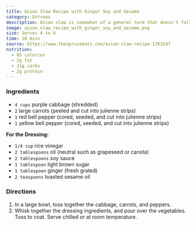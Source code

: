 ```yaml
---
title: Asian Slaw Recipe with Ginger Soy and Sesame
category: Entrees
description: Asian slaw is somewhat of a general term that doesn't fall neatly under one specific type of Asian cuisine. It's most often eaten as a side dish and usually but not always exclusively associated with Korean or Japanese dishes. This recipe uses soy sauce, sesame oil, and ginger for maximum flavor.
image: asian_slaw_recipe_with_ginger_soy_and_sesame.png
size: Serves 4 to 6
time: 10 mins
source: https://www.thespruceeats.com/asian-slaw-recipe-1763147
nutrition:
  - 65 calories
  - 2g fat
  - 11g carbs
  - 2g protein
---
```


### Ingredients

* `4 cups` purple cabbage (shredded)
* `2` large carrots (peeled and cut into julienne strips)
* `1` red bell pepper (cored, seeded, and cut into julienne strips)
* `1` yellow bell pepper (cored, seeded, and cut into julienne strips)

**For the Dressing:**

* `1/4 cup` rice vinegar
* `2 tablespoons` oil (neutral such as grapeseed or canola)
* `2 tablespoons` soy sauce
* `1 tablespoon` light brown sugar
* `1 tablespoon` ginger (fresh grated)
* `2 teaspoons` toasted sesame oil

### Directions

1. In a large bowl, toss together the cabbage, carrots, and peppers.
2. Whisk together the dressing ingredients, and pour over the vegetables. Toss to coat. Serve chilled or at room temperature.